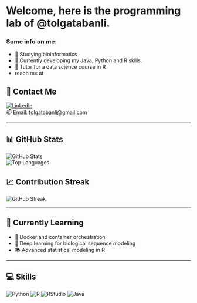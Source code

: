 # Welcome, here is the programming lab of @tolgatabanli.
### Some info on me:
- 👀 Studying bioinformatics
- 🌱 Currently developing my Java, Python and R skills.
- 🍎 Tutor for a data science course in R
-  reach me at 

## 🔗 Contact Me

[![LinkedIn](https://img.shields.io/badge/LinkedIn-Profile-blue?style=flat&logo=linkedin)](https://www.linkedin.com/in/tolga-tabanl%C4%B1-a7b95a25b/)  
📫 Email: [tolgatabanli@gmail.com](mailto:tolgatabanli@gmail.com)

---

## 📊 GitHub Stats

![GitHub Stats](https://github-readme-stats.vercel.app/api?username=tolgatabanli&show_icons=true&theme=default)  
![Top Languages](https://github-readme-stats.vercel.app/api/top-langs/?username=tolgatabanli&layout=compact&langs_count=8)

## 📈 Contribution Streak

![GitHub Streak](https://streak-stats.demolab.com/?user=YOUR-GITHUB-USERNAME&theme=default)

---

## 📌 Currently Learning

- 🔧 Docker and container orchestration
- 🧠 Deep learning for biological sequence modeling
- 📚 Advanced statistical modeling in R

---
## 💻 Skills
![Python](https://img.shields.io/badge/Python-3776AB?style=for-the-badge&logo=python&logoColor=white)
![R](https://img.shields.io/badge/R-276DC3?style=for-the-badge&logo=r&logoColor=white)
![RStudio](https://img.shields.io/badge/RStudio-75AADB?style=for-the-badge&logo=rstudio&logoColor=white)
![Java](https://img.shields.io/badge/Java-ED8B00?style=for-the-badge&logo=java&logoColor=white)

<!---
tolgatabanli/tolgatabanli is a ✨ special ✨ repository because its `README.md` (this file) appears on your GitHub profile.
You can click the Preview link to take a look at your changes.
--->
